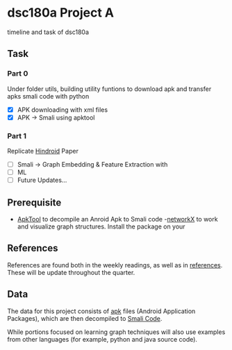 # dsc180a Project A
timeline and task of dsc180a
## Task
### Part 0
Under folder utils, building utility funtions to download apk and transfer apks smali code with python
- [x] APK downloading with xml files
- [x] APK -> Smali using apktool
### Part 1
Replicate [Hindroid](https://www.cse.ust.hk/~yqsong/papers/2017-KDD-HINDROID.pdf) Paper
- [ ] Smali -> Graph Embedding & Feature Extraction with 
- [ ] ML
- [ ] Future Updates...
## Prerequisite
- [ApkTool](https://ibotpeaches.github.io/Apktool/) to decompile an Anroid Apk to Smali code
-[networkX](https://networkx.github.io/documentation/stable/index.html)
to work and visualize graph structures. Install the package on your
## References

References are found both in the weekly readings, as well as in
[references](references.md). These will be update throughout the
quarter.

## Data

The data for this project consists of
[apk](https://en.wikipedia.org/wiki/Android_application_package) files
(Android Application Packages), which are then decompiled to [Smali
Code](https://limbenjamin.com/articles/analysing-smali-code.html).

While portions focused on learning graph techniques will also use
examples from other languages (for example, python and java source code).
